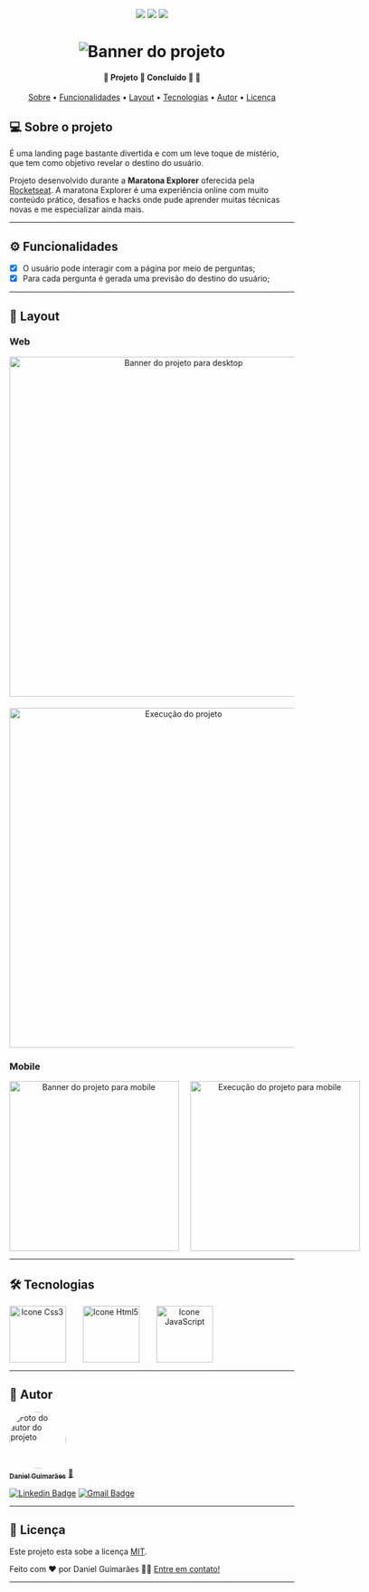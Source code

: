 <p align="center"> 
  <img src="https://img.shields.io/static/v1?label=license&message=MIT&color=8022F5&style=flat">
  <img src="https://img.shields.io/static/v1?label=languages&message=3&color=A8A60C&style=flat">
  <a href="https://www.linkedin.com/in/daniel-guimaraes-vieira/"><img src="https://img.shields.io/static/v1?label=feito%20por&message=Daniel&color=4B00A8&style=flat"></a>

</p>

<h1 align="center">
    <img alt="Banner do projeto" title="#FocusTimer 2.0" src="./assets/banner.png" />
</h1>

<h4 align="center"> 
	🚧 Projeto 🔮 Concluído 🚀 🚧
</h4>

<p align="center">
 <a href="#-sobre-o-projeto">Sobre</a> •
 <a href="#-funcionalidades">Funcionalidades</a> •
 <a href="#-layout">Layout</a> •  
 <a href="#-tecnologias">Tecnologias</a> • 
 <a href="#-autor">Autor</a> • 
 <a href="#user-content--licença">Licença</a>
</p>

## 💻 Sobre o projeto

É uma landing page bastante divertida e com um leve toque de mistério, que tem como objetivo revelar o destino do usuário.

Projeto desenvolvido durante a **Maratona Explorer** oferecida pela [Rocketseat](https://rocketseat.com.br).
A maratona Explorer é uma experiência online com muito conteúdo prático, desafios e hacks onde pude aprender muitas técnicas novas e me especializar ainda mais.

---

## ⚙️ Funcionalidades

- [x] O usuário pode interagir com a página por meio de perguntas;
- [x] Para cada pergunta é gerada uma previsão do destino do usuário;

---

## 🎨 Layout

### Web

<p align="center" style="display: flex; align-items: flex-start; flex-direction: column; justify-content: center; gap: 20px;">
  <img alt="Banner do projeto para desktop" title="#ReveleSeuDestino" src="./assets/banner.png" width="600px">
  <img alt="Execução do projeto" title="#ReveleSeuDestino" src="./assets/web.png" width="600px"> 
</p>

### Mobile

<p align="center" style="display: flex; align-items: flex-start; gap: 20px;">
  <img alt="Banner do projeto para mobile" title="#ReveleSeuDestino" src="./assets/banner-mobile.jpeg" width="300px">
  <img alt="Execução do projeto para mobile" title="#ReveleSeuDestino" src="./assets/execução-mobile.jpeg" width="300px">

</p>

---

## 🛠 Tecnologias

<p align="center" style="display: flex; align-items: flex-start; gap: 30px;">
  <img alt="Icone Css3" title="#Css3" src="./assets/css3.svg" width="100px">
  <img alt="Icone Html5" title="#Html5" src="./assets/html5.svg" width="100px">
  <img alt="Icone JavaScript" title="#JavaScript" src="./assets/javascript.svg" width="100px">
</p>

---

## 🦸 Autor

<a href="https://blog.rocketseat.com.br/author/thiago/">
 <img style="border-radius: 50%;" src="https://avatars.githubusercontent.com/u/102679381?s=400&u=455e0e12c6d9f088ef8ff8f33bd2205f4847476e&v=4" width="100px;" alt="Foto do autor do projeto"/>
 <br />
 <sub><b>Daniel Guimarães</b></sub></a> <a href="https://blog.rocketseat.com.br/author/thiago/" title="Rocketseat">🚀</a>
 <br />

[![Linkedin Badge](https://img.shields.io/badge/-Daniel-blue?style=flat-square&logo=Linkedin&logoColor=white&link=https://www.linkedin.com/in/daniel-guimaraes-vieira/)](https://www.linkedin.com/in/daniel-guimaraes-vieira/)
[![Gmail Badge](https://img.shields.io/badge/-daniel.guimaraes.vieira.dev@gmail.com-c14438?style=flat-square&logo=Gmail&logoColor=white&link=mailto:daniel.guimaraes.vieira.dev@gmail.com)](mailto:daniel.guimaraes.vieira.dev@gmail.com)

---

## 📝 Licença

Este projeto esta sobe a licença [MIT](./LICENSE.md).

Feito com ❤️ por Daniel Guimarães 👋🏽 [Entre em contato!](https://www.linkedin.com/in/daniel-guimaraes-vieira/)

---

